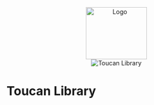 <div align="center">
   <img src="https://i.imgur.com/L5JSMg4.png" width="140" height="120" alt="Logo" /><br />
   <img src="https://i.imgur.com/dhM1unt.png" alt="Toucan Library" />
</div>

# Toucan Library
